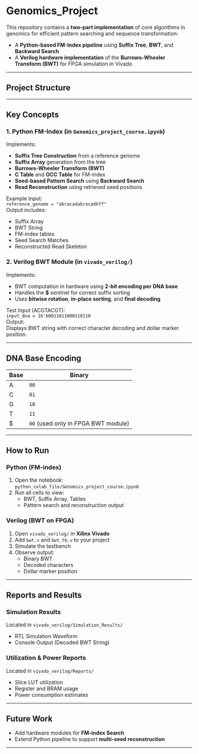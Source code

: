 # Genomics_Project


This repository contains a **two-part implementation** of core algorithms in genomics for efficient pattern searching and sequence transformation:
- A **Python-based FM-Index pipeline** using **Suffix Tree**, **BWT**, and **Backward Search**
- A **Verilog hardware implementation** of the **Burrows-Wheeler Transform (BWT)** for FPGA simulation in Vivado

---

##  Project Structure


---

## Key Concepts

### 1. Python FM-Index (in `Genomics_project_course.ipynb`)
Implements:
- **Suffix Tree Construction** from a reference genome
- **Suffix Array** generation from the tree
- **Burrows-Wheeler Transform (BWT)**
- **C Table** and **OCC Table** for FM-index
- **Seed-based Pattern Search** using **Backward Search**
- **Read Reconstruction** using retrieved seed positions

 Example Input:  
`reference_genome = "abracadabracadkff"`  
 Output includes:
- Suffix Array
- BWT String
- FM-index tables
- Seed Search Matches
- Reconstructed Read Skeleton

### 2.  Verilog BWT Module (in `vivado_verilog/`)
Implements:
- BWT computation in hardware using **2-bit encoding per DNA base**
- Handles the **$** sentinel for correct suffix sorting
- Uses **bitwise rotation**, **in-place sorting**, and **final decoding**

Test Input (ACGTACGT):  
`input_dna = 16'b0011011000110110`  
Output:  
Displays BWT string with correct character decoding and dollar marker position.

---

##  DNA Base Encoding

| Base | Binary |
|------|--------|
| A    | `00`   |
| C    | `01`   |
| G    | `10`   |
| T    | `11`   |
| \$   | `00` (used only in FPGA BWT module)

---

##  How to Run

### Python (FM-index)
1. Open the notebook:  
   `python_colab_file/Genomics_project_course.ipynb`
2. Run all cells to view:
   - BWT, Suffix Array, Tables
   - Pattern search and reconstruction output

### Verilog (BWT on FPGA)
1. Open `vivado_verilog/` in **Xilinx Vivado**
2. Add `bwt.v` and `bwt_tb.v` to your project
3. Simulate the testbench
4. Observe output:
   - Binary BWT
   - Decoded characters
   - Dollar marker position

---

##  Reports and Results

###  Simulation Results
Located in `vivado_verilog/Simulation_Results/`  
- RTL Simulation Waveform  
- Console Output (Decoded BWT String)

### Utilization & Power Reports
Located in `vivado_verilog/Reports/`  
- Slice LUT utilization  
- Register and BRAM usage  
- Power consumption estimates

---

##  Future Work

- Add hardware modules for **FM-index Search**
- Extend Python pipeline to support **multi-seed reconstruction**

---


